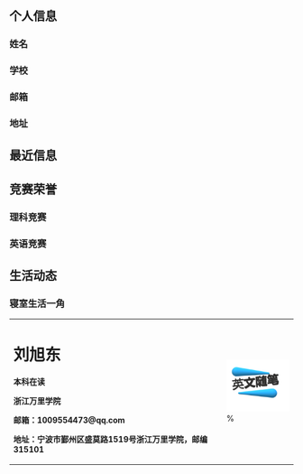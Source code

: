 
## 个人信息
### 姓名
### 学校
### 邮箱
### 地址

## 最近信息

## 竞赛荣誉
### 理科竞赛
### 英语竞赛

## 生活动态
### 寝室生活一角

<table border="0">
  <tr>
    <td width="75%">
      <h1>刘旭东</h1>
      <p><b>本科在读</b></p>
      <p><b>浙江万里学院</b></p>
      <p><b>邮箱：1009554473@qq.com</b></p>
      <p><b>地址：宁波市鄞州区盛莫路1519号浙江万里学院，邮编315101</b></p>
    </td>
    <td width="25%">
      <img src="/英文随笔.png" width="100%">      % 
    </td>
  </tr>
</table>


